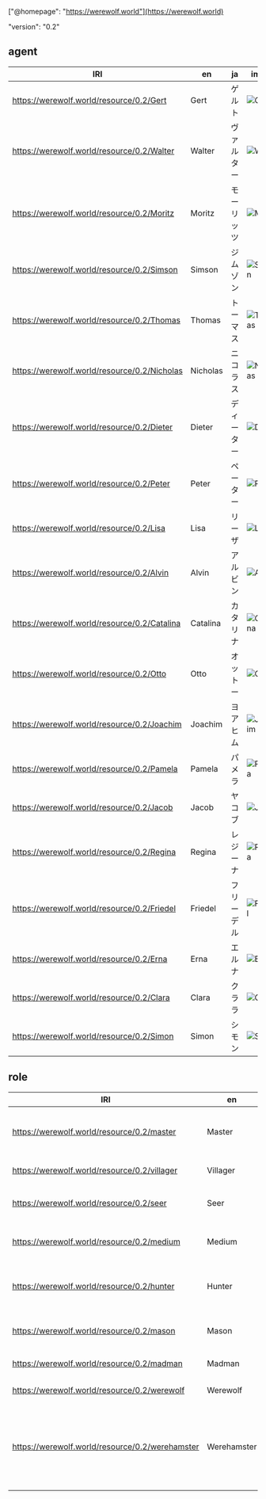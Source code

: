 ["@homepage": "https://werewolf.world"](https://werewolf.world)

"version": "0.2"

## agent

|IRI|en|ja|image|
---|---|---|---
|https://werewolf.world/resource/0.2/Gert|Gert|ゲルト|![Gert](https://werewolf.world/image/0.2/Gert.jpg)|
|https://werewolf.world/resource/0.2/Walter|Walter|ヴァルター|![Walter](https://werewolf.world/image/0.2/Walter.jpg)|
|https://werewolf.world/resource/0.2/Moritz|Moritz|モーリッツ|![Moritz](https://werewolf.world/image/0.2/Moritz.jpg)|
|https://werewolf.world/resource/0.2/Simson|Simson|ジムゾン|![Simson](https://werewolf.world/image/0.2/Simson.jpg)|
|https://werewolf.world/resource/0.2/Thomas|Thomas|トーマス|![Thomas](https://werewolf.world/image/0.2/Thomas.jpg)|
|https://werewolf.world/resource/0.2/Nicholas|Nicholas|ニコラス|![Nicholas](https://werewolf.world/image/0.2/Nicholas.jpg)|
|https://werewolf.world/resource/0.2/Dieter|Dieter|ディーター|![Dieter](https://werewolf.world/image/0.2/Dieter.jpg)|
|https://werewolf.world/resource/0.2/Peter|Peter|ペーター|![Peter](https://werewolf.world/image/0.2/Peter.jpg)|
|https://werewolf.world/resource/0.2/Lisa|Lisa|リーザ|![Lisa](https://werewolf.world/image/0.2/Lisa.jpg)|
|https://werewolf.world/resource/0.2/Alvin|Alvin|アルビン|![Alvin](https://werewolf.world/image/0.2/Alvin.jpg)|
|https://werewolf.world/resource/0.2/Catalina|Catalina|カタリナ|![Catalina](https://werewolf.world/image/0.2/Catalina.jpg)|
|https://werewolf.world/resource/0.2/Otto|Otto|オットー|![Otto](https://werewolf.world/image/0.2/Otto.jpg)|
|https://werewolf.world/resource/0.2/Joachim|Joachim|ヨアヒム|![Joachim](https://werewolf.world/image/0.2/Joachim.jpg)|
|https://werewolf.world/resource/0.2/Pamela|Pamela|パメラ|![Pamela](https://werewolf.world/image/0.2/Pamela.jpg)|
|https://werewolf.world/resource/0.2/Jacob|Jacob|ヤコブ|![Jacob](https://werewolf.world/image/0.2/Jacob.jpg)|
|https://werewolf.world/resource/0.2/Regina|Regina|レジーナ|![Regina](https://werewolf.world/image/0.2/Regina.jpg)|
|https://werewolf.world/resource/0.2/Friedel|Friedel|フリーデル|![Friedel](https://werewolf.world/image/0.2/Friedel.jpg)|
|https://werewolf.world/resource/0.2/Erna|Erna|エルナ|![Erna](https://werewolf.world/image/0.2/Erna.jpg)|
|https://werewolf.world/resource/0.2/Clara|Clara|クララ|![Clara](https://werewolf.world/image/0.2/Clara.jpg)|
|https://werewolf.world/resource/0.2/Simon|Simon|シモン|![Simon](https://werewolf.world/image/0.2/Simon.jpg)|


## role

|IRI|en|ja|image|
---|---|---|---
|https://werewolf.world/resource/0.2/master|Master|マスター|![master](https://werewolf.world/image/0.2/master.jpg)|
|https://werewolf.world/resource/0.2/villager|Villager|村人|![villager](https://werewolf.world/image/0.2/villager.jpg)|
|https://werewolf.world/resource/0.2/seer|Seer|占い師|![seer](https://werewolf.world/image/0.2/seer.jpg)|
|https://werewolf.world/resource/0.2/medium|Medium|霊媒師|![medium](https://werewolf.world/image/0.2/medium.jpg)|
|https://werewolf.world/resource/0.2/hunter|Hunter|ハンター|![hunter](https://werewolf.world/image/0.2/hunter.jpg)|
|https://werewolf.world/resource/0.2/mason|Mason|共有者|![mason](https://werewolf.world/image/0.2/mason.jpg)|
|https://werewolf.world/resource/0.2/madman|Madman|狂人|![madman](https://werewolf.world/image/0.2/madman.jpg)|
|https://werewolf.world/resource/0.2/werewolf|Werewolf|人狼|![werewolf](https://werewolf.world/image/0.2/werewolf.jpg)|
|https://werewolf.world/resource/0.2/werehamster|Werehamster|ハムスター人間|![werehamster](https://werewolf.world/image/0.2/werehamster.jpg)|
